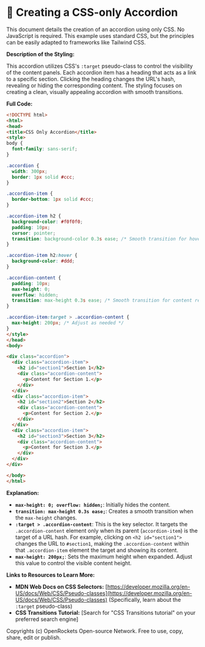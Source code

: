 # 🐞 Creating a CSS-only Accordion


This document details the creation of an accordion using only CSS.  No JavaScript is required. This example uses standard CSS, but the principles can be easily adapted to frameworks like Tailwind CSS.

**Description of the Styling:**

This accordion utilizes CSS's `:target` pseudo-class to control the visibility of the content panels.  Each accordion item has a heading that acts as a link to a specific section. Clicking the heading changes the URL's hash, revealing or hiding the corresponding content.  The styling focuses on creating a clean, visually appealing accordion with smooth transitions.

**Full Code:**

```html
<!DOCTYPE html>
<html>
<head>
<title>CSS Only Accordion</title>
<style>
body {
  font-family: sans-serif;
}

.accordion {
  width: 300px;
  border: 1px solid #ccc;
}

.accordion-item {
  border-bottom: 1px solid #ccc;
}

.accordion-item h2 {
  background-color: #f0f0f0;
  padding: 10px;
  cursor: pointer;
  transition: background-color 0.3s ease; /* Smooth transition for hover effect */
}

.accordion-item h2:hover {
  background-color: #ddd;
}

.accordion-content {
  padding: 10px;
  max-height: 0;
  overflow: hidden;
  transition: max-height 0.3s ease; /* Smooth transition for content reveal */
}

.accordion-item:target > .accordion-content {
  max-height: 200px; /* Adjust as needed */
}
</style>
</head>
<body>

<div class="accordion">
  <div class="accordion-item">
    <h2 id="section1">Section 1</h2>
    <div class="accordion-content">
      <p>Content for Section 1.</p>
    </div>
  </div>
  <div class="accordion-item">
    <h2 id="section2">Section 2</h2>
    <div class="accordion-content">
      <p>Content for Section 2.</p>
    </div>
  </div>
  <div class="accordion-item">
    <h2 id="section3">Section 3</h2>
    <div class="accordion-content">
      <p>Content for Section 3.</p>
    </div>
  </div>
</div>

</body>
</html>
```

**Explanation:**

* **`max-height: 0; overflow: hidden;`**:  Initially hides the content.
* **`transition: max-height 0.3s ease;`**: Creates a smooth transition when the `max-height` changes.
* **`:target > .accordion-content`**: This is the key selector. It targets the `.accordion-content` element only when its parent (`accordion-item`) is the target of a URL hash.  For example, clicking on `<h2 id="section1">` changes the URL to `#section1`, making the `.accordion-content` within that `.accordion-item` element the target and showing its content.
* **`max-height: 200px;`**:  Sets the maximum height when expanded.  Adjust this value to control the visible content height.


**Links to Resources to Learn More:**

* **MDN Web Docs on CSS Selectors:** [https://developer.mozilla.org/en-US/docs/Web/CSS/Pseudo-classes](https://developer.mozilla.org/en-US/docs/Web/CSS/Pseudo-classes) (Specifically, learn about the `:target` pseudo-class)
* **CSS Transitions Tutorial:**  [Search for "CSS Transitions tutorial" on your preferred search engine]


Copyrights (c) OpenRockets Open-source Network. Free to use, copy, share, edit or publish.

